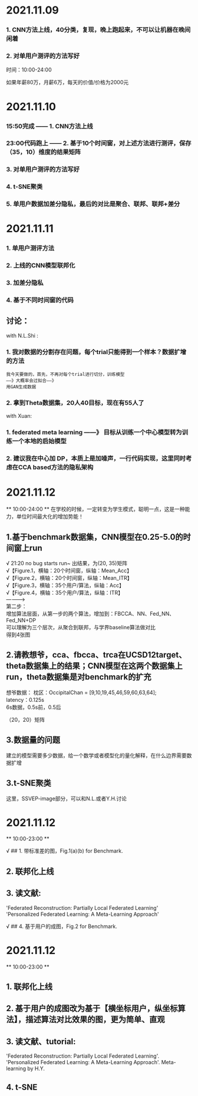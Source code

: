 # 2021.11.09

### 1. CNN方法上线，40分类，复现，晚上跑起来，不可以让机器在晚间闲着

### 2. 对单用户测评的方法写好

时间：10:00-24:00

如果年薪80万，月薪6万，每天的价值/价格为2000元

# 2021.11.10

### 15:50完成 —— 1. CNN方法上线

### 23:00代码跑上 —— 2. 基于10个时间窗，对上述方法进行测评，保存（35，10）维度的结果矩阵

### 3. 对单用户测评的方法写好
### 4. t-SNE聚类
### 5. 单用户数据加差分隐私，最后的对比是聚合、联邦、联邦+差分

# 2021.11.11

### 1. 单用户测评方法
### 2. 上线的CNN模型联邦化
### 3. 加差分隐私
### 4. 基于不同时间窗的代码

## 讨论：

with N.L.Shi : 
### 1.  我对数据的分割存在问题，每个trial只能得到一个样本？数据扩增的方法
    我今天要做的，首先，不再对每个trial进行切分，训练模型
    ——》大概率会过拟合——》
    用GAN生成数据
### 2.  拿到Theta数据集，20人40目标，现在有55人了

with Xuan:
### 1.  federated meta learning ——》 目标从训练一个中心模型转为训练一个本地的启始模型
### 2.  建议我在中心加 DP，本质上是加噪声，一行代码实现，这里同时考虑在CCA based方法的隐私架构


# 2021.11.12

** 10:00-24:00 **
在学校的时候，一定转变为学生模式，聪明一点，这是一种能力，单位时间最大化的增加势能！

## 1.基于benchmark数据集，CNN模型在0.25-5.0的时间窗上run

√ 21:20 no bug starts run~ 出结果，为(20, 35)矩阵  
√【Figure.1，横轴：20个时间窗，纵轴：Mean_Acc】  
√【Figure.2，横轴：20个时间窗，纵轴：Mean_ITR】  
√【Figure.3，横轴：35个用户/算法，纵轴：Acc】  
√【Figure.4，横轴：35个用户/算法，纵轴：ITR】  
————>  
第二步：  
增加算法层面，从第一步的两个算法，增加到：FBCCA、NN、Fed_NN、Fed_NN+DP  
可以理解为三个层次，从聚合到联邦，与学界baseline算法做对比  
得到4张图  
  
## 2.请教想爷，cca、fbcca、trca在UCSD12target、theta数据集上的结果；CNN模型在这两个数据集上run，theta数据集是对benchmark的扩充  

  想爷数据：
    枕区：OccipitalChan = [9,10,19,45,46,59,60,63,64];  
    latency：0.125s  
    6s数据，0.5s前，0.5后  
  
  
 （20，20）矩阵

## 3.数据量的问题  
  
  建立的模型需要多少数据，给一个数学或者模型化的量化解释，在什么边界需要数据扩增

## 3.t-SNE聚类  

  这里，SSVEP-image部分，可以和N.L.或者Y.H.讨论

# 2021.11.12

** 10:00-23:00 **

√ ## 1. 带标准差的图，Fig.1(a)(b) for Benchmark. 

## 2. 联邦化上线

## 3. 读文献:  
  'Federated Reconstruction: Partially Local Federated Learning'  
  'Personalized Federated Learning: A Meta-Learning Approach'

√ ## 4. 基于用户的成图，Fig.2 for Benchmark.  

# 2021.11.12

** 10:00-23:00 **

## 1. 联邦化上线

## 2. 基于用户的成图改为基于【横坐标用户，纵坐标算法】，描述算法对比效果的图，更为简单、直观

## 3. 读文献、tutorial:  
  'Federated Reconstruction: Partially Local Federated Learning'. 
  'Personalized Federated Learning: A Meta-Learning Approach'. 
  Meta-learning by H.Y.
  
## 4. t-SNE
  
  


















